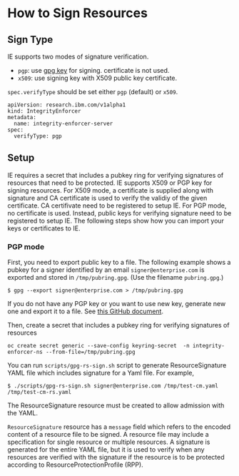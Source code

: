 # How to Sign Resources

## Sign Type

IE supports two modes of signature verification.
- `pgp`: use [gpg key](https://www.gnupg.org/index.html) for signing. certificate is not used.
- `x509`: use signing key with X509 public key certificate.

`spec.verifyType` should be set either `pgp` (default) or `x509`.

```
apiVersion: research.ibm.com/v1alpha1
kind: IntegrityEnforcer
metadata:
  name: integrity-enforcer-server
spec:
  verifyType: pgp
```

## Setup

IE requires a secret that includes a pubkey ring for verifying signatures of resources that need to be protected.  IE supports X509 or PGP key for signing resources. For X509 mode, a certificate is supplied along with signature and CA certificate is used to verify the validiy of the given certificate. CA certifivate need to be registered to setup IE. For PGP mode, no certificate is used. Instead, public keys for verifying signature need to be registered to setup IE. The following steps show how you can import your keys or certificates to IE.

### PGP mode

First, you need to export public key to a file. The following example shows a pubkey for a signer identified by an email `signer@enterprise.com` is exported and stored in `/tmp/pubring.gpg`. (Use the filename `pubring.gpg`.)

```
$ gpg --export signer@enterprise.com > /tmp/pubring.gpg
```

If you do not have any PGP key or you want to use new key, generate new one and export it to a file. See [this GitHub document](https://docs.github.com/en/free-pro-team@latest/github/authenticating-to-github/generating-a-new-gpg-key).

Then, create a secret that includes a pubkey ring for verifying signatures of resources

```
oc create secret generic --save-config keyring-secret  -n integrity-enforcer-ns --from-file=/tmp/pubring.gpg
```

You can run `scripts/gpg-rs-sign.sh` script to generate ResourceSignature YAML file which includes signature for a Yaml file. For example,

```
$ ./scripts/gpg-rs-sign.sh signer@enterprise.com /tmp/test-cm.yaml /tmp/test-cm-rs.yaml
```

The ResourceSignature resource must be created to allow admission with the YAML.

`ResourceSignature` resource has a `message` field which refers to the encoded content of a resource file to be signed. A resource file may include a specification for single resource or multiple resources. A signature is generated for the entire YAML file, but it is used to verify when any resources are verified with the signature if the resource is to be protected according to ResourceProtectionProfile (RPP).

